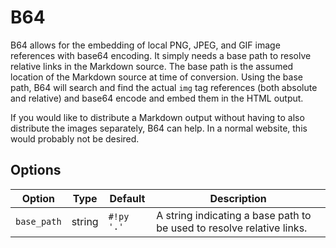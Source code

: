 # B64

B64 allows for the embedding of local PNG, JPEG, and GIF image references with base64 encoding.  It simply needs a base path to resolve relative links in the Markdown source. The base path is the assumed location of the Markdown source at time of conversion. Using the base path, B64 will search and find the actual `img` tag references (both absolute and relative) and base64 encode and embed them in the HTML output.

If you would like to distribute a Markdown output without having to also distribute the images separately, B64 can help.  In a normal website, this would probably not be desired.

## Options

Option      | Type   | Default    | Description
----------- | ------ | ---------- |------------
`base_path` | string | `#!py '.'` | A string indicating a base path to be used to resolve relative links.
